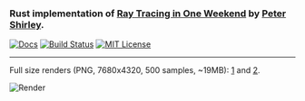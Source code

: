 ### Rust implementation of [Ray Tracing in One Weekend](https://www.amazon.com/Ray-Tracing-Weekend-Minibooks-Book-ebook/dp/B01B5AODD8) by [Peter Shirley](https://en.wikipedia.org/wiki/Peter_Shirley).

[![Docs](https://docs.rs/rtow/badge.svg)](https://docs.rs/rtow/0.1.0/rtow/)
[![Build Status](https://travis-ci.org/harababurel/rtow.svg?branch=master)](https://travis-ci.org/harababurel/rtow)
[![MIT License](http://img.shields.io/badge/license-MIT-blue.svg?style=flat)](https://github.com/harababurel/rtow/blob/master/LICENSE)

---

Full size renders (PNG, 7680x4320, 500 samples, ~19MB): [1](https://sergiu.ml/~sergiu/render.png) and [2](https://sergiu.ml/~sergiu/canopus_render.png).

![Render](https://i.imgur.com/qU5tRFZ.jpg)

